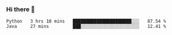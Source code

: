 ### Hi there 👋

<!--START_SECTION:waka-->
```text
Python   3 hrs 10 mins   ██████████████████████░░░   87.54 % 
Java     27 mins         ███░░░░░░░░░░░░░░░░░░░░░░   12.41 % 
```
<!--END_SECTION:waka-->


<!--
**AnkelMauCastillo/AnkelMauCastillo** is a ✨ _special_ ✨ repository because its `README.md` (this file) appears on your GitHub profile.

Here are some ideas to get you started:

- 🔭 I’m currently working on ...
- 🌱 I’m currently learning ...
- 👯 I’m looking to collaborate on ...
- 🤔 I’m looking for help with ...
- 💬 Ask me about ...
- 📫 How to reach me: ...
- 😄 Pronouns: ...
- ⚡ Fun fact: ...
-->
